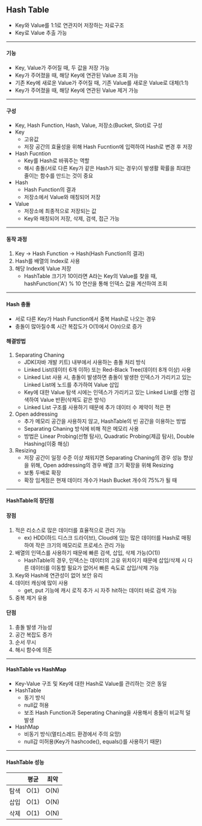 ## Hash Table

* Key와 Value를 1:1로 연관지어 저장하는 자료구조
* Key로 Value 추출 가능

---

#### 기능

* Key, Value가 주어질 때, 두 값을 저장 가능
* Key가 주어졌을 때, 해당 Key에 연관된 Value 조회 가능
* 기존 Key에 새로운 Value가 주어질 때, 기존 Value를 새로운 Value로 대체(1:1)
* Key가 주어졌을 때, 해당 Key에 연관된 Value 제거 가능

---

#### 구성

* Key, Hash Function, Hash, Value, 저장소(Bucket, Slot)로 구성
* Key
  * 고유값
  * 저장 공간의 효율성을 위해 Hash Fucntion에 입력하여 Hash로 변경 후 저장
* Hash Fucntion
  * Key를 Hash로 바꿔주는 역할
  * 해시 충돌(서로 다른 Key가 같은 Hash가 되는 경우)이 발생활 확률을 최대한 줄이는 함수를 만드는 것이 중요
* Hash
  * Hash Function의 결과
  * 저장소에서 Value와 매칭되어 저장
* Value
  * 저장소에 최종적으로 저장되는 값
  * Key와 매칭되어 저장, 삭제, 검색, 접근 가능

---

#### 동작 과정

1. Key -> Hash Function -> Hash(Hash Function의 결과)
2. Hash를 배열의 Index로 사용
3. 해당 Index에 Value 저장
   * HashTable 크기가 10이라면 A라는 Key의 Value를 찾을 때, hashFunction('A') % 10 연산을 통해 인덱스 값을 계산하여 조회

---

#### Hash 충돌

* 서로 다른 Key가 Hash Function에서 중복 Hash로 나오는 경우
* 충돌이 많아질수록 시간 복잡도가 O(1)에서 O(n)으로 증가

#### 해결방법

1. Separating Chaning
   * JDK(자바 개발 키트) 내부에서 사용하는 충돌 처리 방식
   * Linked List(데이터 6개 이하) 또는 Red-Black Tree(데이터 8개 이상) 사용
   * Linked List 사용 시, 충돌이 발생하면 충돌이 발생한 인덱스가 가리키고 있는 Linked List에 노드를 추가하여 Value 삽입
   * Key에 대한 Value 탐색 시에는 인덱스가 가리키고 있는 Linked List를 선형 검색하여 Value 반환(삭제도 같은 방식)
   * Linked List 구조를 사용하기 때문에 추가 데이터 수 제약이 적은 편
2. Open addressing
   * 추가 메모리 공간을 사용하지 않고, HashTable의 빈 공간을 이용하는 방법
   * Separating Chaning 방식에 비해 적은 메모리 사용
   * 방법은 Linear Probing(선형 탐사), Quadratic Probing(제곱 탐사), Double Hashing(이중 해싱)
3. Resizing
   * 저장 공간이 일정 수준 이상 채워지면 Separating Chaning의 경우 성능 향상을 위해, Open addressing의 경우 배열 크기 확장을 위해 Resizing
   * 보통 두배로 확장
   * 확장 임계점은 현재 데이터 개수가 Hash Bucket 개수의 75%가 될 때

---

#### HashTable의 장단점

#### 장점

1. 적은 리소스로 많은 데이터를 효율적으로 관리 가능
   * ex) HDD(하드 디스크 드라이브), Cloud에 있는 많은 데이터를 Hash로 매핑하여 작은 크기의 메모리로 프로세스 관리 가능
2. 배열의 인덱스를 사용하기 때문에 빠른 검색, 삽입, 삭제 가능(O(1))
   * HashTable의 경우, 인덱스는 데이터의 고유 위치이기 때문에 삽입/삭제 시 다른 데이터를 이동할 필요가 없어서 빠른 속도로 삽입/삭제 가능
3. Key와 Hash에 연관성이 없어 보안 유리
4. 데이터 캐싱에 많이 사용
   * get, put 기능에 캐시 로직 추가 시 자주 hit하는 데이터 바로 검색 가능
5. 중복 제거 유용

#### 단점

1. 충돌 발생 가능성
2. 공간 복잡도 증가
3. 순서 무시
4. 해시 함수에 의존

---

#### HashTable vs HashMap

* Key-Value 구조 및 Key에 대한 Hash로 Value를 관리하는 것은 동일
* HashTable
  * 동기 방식
  * null값 허용
  * 보조 Hash Function과 Seperating Chaning을 사용해서 충돌이 비교적 덜 발생
* HashMap
  * 비동기 방식(멀티스레드 환경에서 주의 요망)
  * null갑 미허용(Key가 hashcode(), equals()를 사용하기 때문)

---

#### HashTable 성능

|      | 평균 | 최악 |
| ---- | ---- | ---- |
| 탐색 | O(1) | O(N) |
| 삽입 | O(1) | O(N) |
| 삭제 | O(1) | O(N) |

